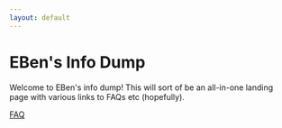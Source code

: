 ```yaml
---
layout: default
---
```


# EBen's Info Dump

Welcome to EBen's info dump! This will sort of be an all-in-one landing page with various links to FAQs etc (hopefully).

[FAQ](./FAQ..md)
